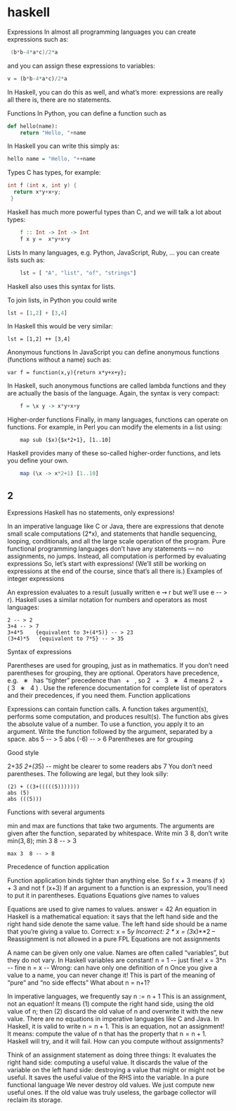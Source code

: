 # haskell

Expressions
In almost all programming languages you can create expressions such as:
```swift
 (b*b-4*a*c)/2*a
 ```
and you can assign these expressions to variables:
```haskell
v = (b*b-4*a*c)/2*a
```
In Haskell, you can do this as well, and what’s more: expressions are really all there is, there are no statements.

Functions
In Python, you can define a function such as
```python
def hello(name):
    return "Hello, "+name
```
In Haskell you can write this simply as:
```haskell
hello name = "Hello, "++name
 ```
Types
C has types, for example:
```c
int f (int x, int y) {
  return x*y+x+y;
 }
 ```
Haskell has much more powerful types than C, and we will talk a lot about types:
```haskell
    f :: Int -> Int -> Int
    f x y =  x*y+x+y
```
Lists
In many languages, e.g. Python, JavaScript, Ruby, … you can create lists such as:
```javascript
    lst = [ "A", "list", "of", "strings"]
 ```
Haskell also uses this syntax for lists.

To join lists, in Python you could write
```python
lst = [1,2] + [3,4]
```
In Haskell this would be very similar:

    lst = [1,2] ++ [3,4]
Anonymous functions
In JavaScript you can define anonymous functions (functions without a name) such as:

    var f = function(x,y){return x*y+x+y};
In Haskell, such anonymous functions are called lambda functions and they are actually the basis of the language. Again, the syntax is very compact:
```haskell
    f = \x y -> x*y+x+y
```
Higher-order functions
Finally, in many languages, functions can operate on functions. For example, in Perl you can modify the elements in a list using:
```pearl
    map sub ($x){$x*2+1}, [1..10]
```
Haskell provides many of these so-called higher-order functions, and lets you define your own.
```haskell
    map (\x -> x*2+1) [1..10]
```

## 2

Expressions
Haskell has no statements, only expressions!

In an imperative language like C or Java,
there are expressions that denote small scale computations (2*x), and
statements that handle sequencing, looping, conditionals, and all the large scale operation of the program.
Pure functional programming languages don’t have any statements — no assignments, no jumps.
Instead, all computation is performed by evaluating expressions
So, let’s start with expressions!
(We’ll still be working on expressions at the end of the course, since that’s all there is.)
Examples of integer expressions

An expression evaluates to a result (usually written 
e
⇝
r
 but we’ll use e -- > r). Haskell uses a similar notation for numbers and operators as most languages:

    2 -- > 2
    3+4 -- > 7
    3+4*5    {equivalent to 3+(4*5)} -- > 23
    (3+4)*5   {equivalent to 7*5} -- > 35
Syntax of expressions

Parentheses are used for grouping, just as in mathematics.
If you don’t need parentheses for grouping, they are optional.
Operators have precedence, e.g. 
 
∗
 
 has “tighter” precedence than 
 
+
 
, so 
2
 
+
 
3
 
∗
 
4
 means 
2
 
+
 
(
3
 
∗
 
4
)
.
Use the reference documentation for complete list of operators and their precedences, if you need them.
Function applications

Expressions can contain function calls.
A function takes argument(s), performs some computation, and produces result(s).
The function abs gives the absolute value of a number.
To use a function, you apply it to an argument. Write the function followed by the argument, separated by a space.
  abs 5 -- > 5
  abs (-6) -- > 6
Parentheses are for grouping

Good style

  2+3*5
  2+(3*5) -- might be clearer to some readers
  abs 7
You don’t need parentheses. The following are legal, but they look silly:

    (2) + ((3+(((((5)))))))
    abs (5)
    abs (((5)))
Functions with several arguments

min and max are functions that take two arguments.
The arguments are given after the function, separated by whitespace.
Write min 3 8, don’t write min(3, 8);
    min 3 8 -- > 3

    max 3  8 -- > 8
Precedence of function application

Function application binds tighter than anything else.
So f x + 3 means (f x) + 3 and not f (x+3)
If an argument to a function is an expression, you’ll need to put it in parentheses.
Equations
Equations give names to values

Equations are used to give names to values.
answer = 42
An equation in Haskell is a mathematical equation: it says that the left hand side and the right hand side denote the same value.
The left hand side should be a name that you’re giving a value to.
Correct: x = 5*y
Incorrect: 2 * x = (3*x)**2 – Reassignment is not allowed in a pure FPL
Equations are not assignments

A name can be given only one value.
Names are often called “variables”, but they do not vary.
In Haskell variables are constant!
    n = 1    -- just fine!
    x = 3*n  -- fine
    n = x    -- Wrong: can have only one definition of n
Once you give a value to a name, you can never change it!
This is part of the meaning of “pure” and “no side effects”
What about n = n+1?

In imperative languages, we frequently say n := n + 1
This is an assignment, not an equation!
It means (1) compute the right hand side, using the old value of n; then (2) discard the old value of n and overwrite it with the new value.
There are no equations in imperative languages like C and Java.
In Haskell, it is valid to write n = n + 1.
This is an equation, not an assignment!
It means: compute the value of n that has the property that n = n + 1.
Haskell will try, and it will fail.
How can you compute without assignments?

Think of an assignment statement as doing three things:
It evaluates the right hand side: computing a useful value.
It discards the value of the variable on the left hand side: destroying a value that might or might not be useful.
It saves the useful value of the RHS into the variable.
In a pure functional language
We never destroy old values.
We just compute new useful ones.
If the old value was truly useless, the garbage collector will reclaim its storage.

